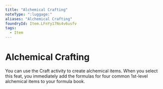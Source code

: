 ```yaml
---
title: "Alchemical Crafting"
noteType: ":luggage:"
aliases: "Alchemical Crafting"
foundryId: Item.LFnYy17Ns4v6usfv
tags:
  - Item
---
```


# Alchemical Crafting

You can use the Craft activity to create alchemical items. When you select this feat, you immediately add the formulas for four common 1st-level alchemical items to your formula book.
